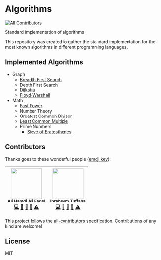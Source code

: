 # Algorithms
[![All Contributors](https://img.shields.io/badge/all_contributors-2-orange.svg?style=flat-square)](#contributors)

Standard implementation of algorithms

This repository was created to gather the standard implementation for the most known algorithms in different programming languages.

## Implemented Algorithms

* Graph
  * [Breadth First Search](https://github.com/AliOsm/Algorithms/tree/master/Graph/Breadth%20First%20Search)
  * [Depth First Search](https://github.com/AliOsm/Algorithms/tree/master/Graph/Depth%20First%20Search)
  * [Dijkstra](https://github.com/AliOsm/Algorithms/tree/master/Graph/Dijkstra)
  * [Floyd-Warshall](https://github.com/AliOsm/Algorithms/tree/master/Graph/Floyd-Warshall)
* Math
	* [Fast Power](https://github.com/AliOsm/Algorithms/tree/master/Math/Fast%20Power)
	* Number Theory
    * [Greatest Common Divisor](https://github.com/AliOsm/Algorithms/tree/master/Math/Greatest%20Common%20Divisor)
    * [Least Common Multiple](https://github.com/AliOsm/Algorithms/tree/master/Math/Least%20Common%20Multiple)
    * Prime Numbers
      * [Sieve of Eratosthenes](https://github.com/AliOsm/Algorithms/tree/master/Number%20Theory/Prime%20Numbers/Sieve%20of%20Eratosthenes)

## Contributors

Thanks goes to these wonderful people ([emoji key][emojis]):

<!-- ALL-CONTRIBUTORS-LIST:START - Do not remove or modify this section -->
| [<img src="https://avatars3.githubusercontent.com/u/7662492?v=4" width="100px;"/><br /><sub><b>Ali Hamdi Ali Fadel</b></sub>](http://fb.com/aliosm97)<br />[💻](https://github.com/AliOsm/Algorithms/commits?author=AliOsm "Code") [📖](https://github.com/AliOsm/Algorithms/commits?author=AliOsm "Documentation") [🤔](#ideas-AliOsm "Ideas, Planning, & Feedback") [👀](#review-AliOsm "Reviewed Pull Requests") [⚠️](https://github.com/AliOsm/Algorithms/commits?author=AliOsm "Tests") | [<img src="https://avatars1.githubusercontent.com/u/33587724?v=4" width="100px;"/><br /><sub><b>Ibraheem Tuffaha</b></sub>](https://github.com/IbraheemTuffaha)<br />[💻](https://github.com/AliOsm/Algorithms/commits?author=IbraheemTuffaha "Code") [📖](https://github.com/AliOsm/Algorithms/commits?author=IbraheemTuffaha "Documentation") [🤔](#ideas-IbraheemTuffaha "Ideas, Planning, & Feedback") [👀](#review-IbraheemTuffaha "Reviewed Pull Requests") [⚠️](https://github.com/AliOsm/Algorithms/commits?author=IbraheemTuffaha "Tests") |
| :---: | :---: |
<!-- ALL-CONTRIBUTORS-LIST:END -->

This project follows the [all-contributors][all-contributors] specification.
Contributions of any kind are welcome!

## License
MIT

[emojis]: https://github.com/kentcdodds/all-contributors#emoji-key
[all-contributors]: https://github.com/kentcdodds/all-contributors
